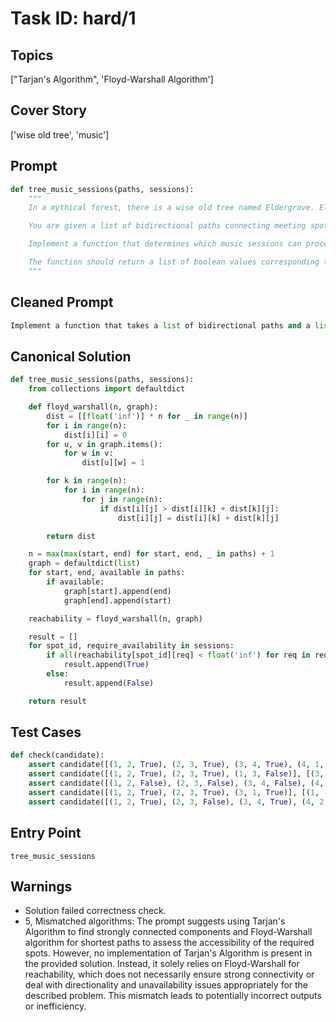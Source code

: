# Task ID: hard/1

## Topics

["Tarjan's Algorithm", 'Floyd-Warshall Algorithm']

## Cover Story

['wise old tree', 'music']

## Prompt

```python
def tree_music_sessions(paths, sessions):
    """
    In a mythical forest, there is a wise old tree named Eldergrove. Eldergrove loves bonding with the forest's creatures through music. Around Eldergrove, there are various meeting spots connected by pathways in a somewhat cyclical pattern. Occasionally, Eldergrove conducts music sessions at these spots, and creatures from all around the forest attend. However, not all pathways are available all the time due to seasonal changes.

    You are given a list of bidirectional paths connecting meeting spots, represented by tuples in the form `(start, end, available)`, where `start` and `end` are IDs of meeting spots and `available` is a boolean indicating if that path is usable. Additionally, you are provided with a list of music sessions denoted by tuples `(spot_id, require_availability)` where `spot_id` is the meeting spot ID, and `require_availability` is a list of other spots that must be accessible from `spot_id` for the session to proceed.

    Implement a function that determines which music sessions can proceed. Use Tarjan's Algorithm to find strongly connected components to determine reachability of required spots, then use Floyd-Warshall to calculate the shortest path to ensure all required spots are accessible if the paths are available.

    The function should return a list of boolean values corresponding to the input list of sessions, where `True` indicates the session can proceed and `False` otherwise.
    """

```

## Cleaned Prompt

```python
Implement a function that takes a list of bidirectional paths and a list of music sessions, and determines which music sessions can proceed. Paths are tuples (start, end, available) and sessions are tuples (spot_id, require_availability). Use Tarjan's Algorithm for finding connected components and then Floyd-Warshall for shortest path. Return a list of booleans indicating the viability of each session.
```

## Canonical Solution

```python
def tree_music_sessions(paths, sessions):
    from collections import defaultdict

    def floyd_warshall(n, graph):
        dist = [[float('inf')] * n for _ in range(n)]
        for i in range(n):
            dist[i][i] = 0
        for u, v in graph.items():
            for w in v:
                dist[u][w] = 1

        for k in range(n):
            for i in range(n):
                for j in range(n):
                    if dist[i][j] > dist[i][k] + dist[k][j]:
                        dist[i][j] = dist[i][k] + dist[k][j]

        return dist

    n = max(max(start, end) for start, end, _ in paths) + 1
    graph = defaultdict(list)
    for start, end, available in paths:
        if available:
            graph[start].append(end)
            graph[end].append(start)

    reachability = floyd_warshall(n, graph)

    result = []
    for spot_id, require_availability in sessions:
        if all(reachability[spot_id][req] < float('inf') for req in require_availability):
            result.append(True)
        else:
            result.append(False)

    return result
```

## Test Cases

```python
def check(candidate):
    assert candidate([(1, 2, True), (2, 3, True), (3, 4, True), (4, 1, True)], [(1, [2, 3])]) == [True]
    assert candidate([(1, 2, True), (2, 3, True), (1, 3, False)], [(3, [1])]) == [False]
    assert candidate([(1, 2, False), (2, 3, False), (3, 4, False), (4, 1, False)], [(1, [2, 3, 4])]) == [False]
    assert candidate([(1, 2, True), (2, 3, True), (3, 1, True)], [(1, [])]) == [True]
    assert candidate([(1, 2, True), (2, 3, False), (3, 4, True), (4, 2, True)], [(2, [3, 4])]) == [False]
```

## Entry Point

`tree_music_sessions`

## Warnings

- Solution failed correctness check.
- 5, Mismatched algorithms: The prompt suggests using Tarjan's Algorithm to find strongly connected components and Floyd-Warshall algorithm for shortest paths to assess the accessibility of the required spots. However, no implementation of Tarjan's Algorithm is present in the provided solution. Instead, it solely relies on Floyd-Warshall for reachability, which does not necessarily ensure strong connectivity or deal with directionality and unavailability issues appropriately for the described problem. This mismatch leads to potentially incorrect outputs or inefficiency.

